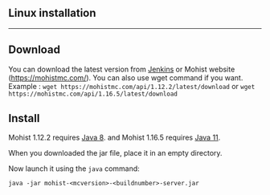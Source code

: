 ## Linux installation

---
Download
---

You can download the latest version from [Jenkins](https://ci.codemc.org/job/Mohist-Community/) or Mohist website (https://mohistmc.com/).
You can also use wget command if you want. Example : `wget https://mohistmc.com/api/1.12.2/latest/download` or `wget https://mohistmc.com/api/1.16.5/latest/download`

Install
---
Mohist 1.12.2 requires [Java 8](https://adoptopenjdk.net/?variant=openjdk8&jvmVariant=hotspot). and Mohist 1.16.5 requires [Java 11](https://adoptopenjdk.net/?variant=openjdk11&jvmVariant=hotspot).

When you downloaded the jar file, place it in an empty directory.

Now launch it using the `java` command:

```
java -jar mohist-<mcversion>-<buildnumber>-server.jar
```
